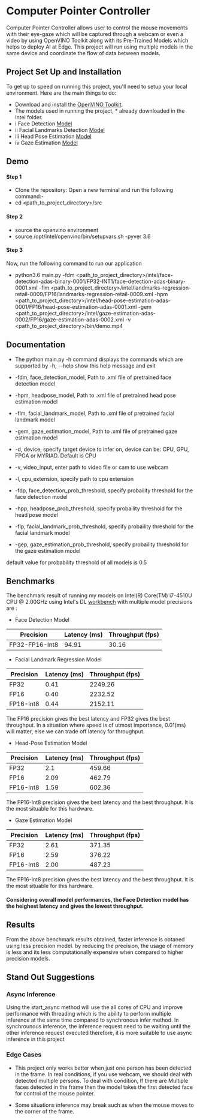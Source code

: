 # Computer Pointer Controller

Computer Pointer Controller allows user to control the mouse movements with their eye-gaze which will be captured through a webcam or even a video by using OpenVINO Toolkit along with its Pre-Trained Models which helps to deploy AI at Edge. This project will run using multiple models in the same device and coordinate the flow of data between models.

## Project Set Up and Installation
To get up to speed on running this project, you'll need to setup your local environment. Here are the main things to do:
* Download and install the [OpenVINO Toolkit](https://docs.openvinotoolkit.org/latest/index.html).
* The models used in running the project, * already downloaded in the intel folder.
* i   Face Detection [Model](https://docs.openvinotoolkit.org/latest/_models_intel_face_detection_adas_binary_0001_description_face_detection_adas_binary_0001.html)
* ii  Facial Landmarks Detection [Model](https://docs.openvinotoolkit.org/latest/_models_intel_landmarks_regression_retail_0009_description_landmarks_regression_retail_0009.html)
* iii Head Pose Estimation [Model](https://docs.openvinotoolkit.org/latest/_models_intel_head_pose_estimation_adas_0001_description_head_pose_estimation_adas_0001.html)
* iv  Gaze Estimation [Model](https://docs.openvinotoolkit.org/latest/_models_intel_gaze_estimation_adas_0002_description_gaze_estimation_adas_0002.html)

## Demo
#### Step 1
- Clone the repository: Open a new terminal and run the following command:-
- cd <path_to_project_directory>/src

#### Step 2
- source the openvino environment 
- source /opt/intel/openvino/bin/setupvars.sh -pyver 3.6

#### Step 3
Now, run the following command to run our application
* python3.6 main.py -fdm <path_to_project_directory>/intel/face-detection-adas-binary-0001/FP32-INT1/face-detection-adas-binary-0001.xml -flm <path_to_project_directory>/intel/landmarks-regression-retail-0009/FP16/landmarks-regression-retail-0009.xml -hpm <path_to_project_directory>/intel/head-pose-estimation-adas-0001/FP16/head-pose-estimation-adas-0001.xml -gem <path_to_project_directory>/intel/gaze-estimation-adas-0002/FP16/gaze-estimation-adas-0002.xml -v <path_to_project_directory>/bin/demo.mp4



## Documentation
* The python main.py -h command displays the commands which are supported by
-h, --help show this help message and exit

*   -fdm, face_detection_model, Path to .xml file of pretrained face detection model
*    -hpm, headpose_model, Path to .xml file of pretrained head pose estimation model
*    -flm, facial_landmark_model, Path to .xml file of pretrained facial landmark model
*    -gem, gaze_estimation_model, Path to .xml file of pretrained gaze estimation model
*    -d, device, specify target device to infer on, device can be: CPU, GPU, FPGA or MYRIAD. Default is CPU
*    -v, video_input, enter path to video file or cam to use webcam
*    -l, cpu_extension, specify path to cpu extension
*    -fdp, face_detection_prob_threshold, specify probaility threshold for the face detection model
*    -hpp, headpose_prob_threshold, specify probaility threshold for the head pose model
*    -flp, facial_landmark_prob_threshold, specify probaility threshold for the facial landmark model
*    -gep, gaze_estimation_prob_threshold, specify probaility threshold for the gaze estimation model

default value for probability threshold of all models is 0.5
        

## Benchmarks
The benchmark result of running my models on Intel(R) Core(TM) i7-4510U CPU @ 2.00GHz
using Intel's DL [workbench](https://docs.openvinotoolkit.org/latest/workbench_docs_Workbench_DG_Install_from_Docker_Hub.html) with multiple model precisions are :
* Face Detection Model

Precision | Latency (ms) | Throughput (fps)
--------- | ------- | ---------
FP32-FP16-Int8 | 94.91 | 30.16

* Facial Landmark Regression Model

Precision | Latency (ms) | Throughput (fps)
--------- | ------- | ---------
FP32 | 0.41 | 2249.26
FP16 | 0.40 | 2232.52
FP16-Int8 | 0.44 | 2152.11

The FP16 precision gives the best latency and FP32 gives the best throughput. In a situation where speed is of utmost importance, 0.01(ms) will matter, else we can trade off latency for throughput. 

* Head-Pose Estimation Model

Precision | Latency (ms) | Throughput (fps)
--------- | ------- | ---------
FP32 | 2.1 | 459.66
FP16 | 2.09 | 462.79
FP16-Int8 | 1.59 | 602.36

The FP16-Int8 precision gives the best latency and the best throughput. It is the most situable for this hardware. 

* Gaze Estimation Model

Precision | Latency (ms) | Throughput (fps)
--------- | ------- | ---------
FP32 | 2.61 | 371.35
FP16 | 2.59 | 376.22
FP16-Int8 | 2.00 | 487.23

The FP16-Int8 precision gives the best latency and the best throughput. It is the most situable for this hardware. 

#### Considering overall model performances, the Face Detection model has the heighest latency and gives the lowest throughput.

## Results

From the above benchmark results obtained, faster inference is obtaned using less precision model. by reducing the precision, the usage of memory is less and its less computationally expensive when compared to higher precision models.

## Stand Out Suggestions

### Async Inference
Using the start_async method will use the all cores of CPU and improve performance with threading which is the  ability to perform multiple inference at the same time compared to synchronous infer method. In synchrounous inference, the inference request need to be waiting until the other inference request executed therefore, it is more suitable to use async inference in this project

### Edge Cases
* This project only works better when just one person has been detected in the frame. In real conditions, if you use webcam, we should deal with detected multiple persons. To deal with condition, If there are Multiple faces detected in the frame then the model takes the first detected face for control of the mouse pointer.

* Some situations inference may break such as when the mouse moves to the corner of the frame.

